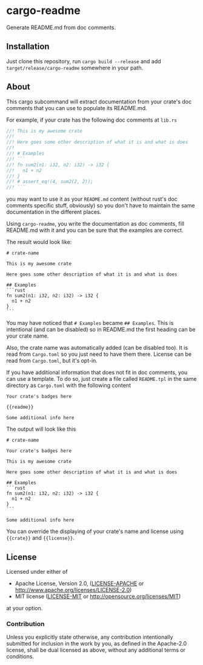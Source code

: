 # cargo-readme

Generate README.md from doc comments.

## Installation

Just clone this repository, run `cargo build --release` and add `target/release/cargo-readme`
somewhere in your path.

## About

This cargo subcommand will extract documentation from your crate's doc comments
that you can use to populate its README.md.

For example, if your crate has the following doc comments at `lib.rs`

```rust
//! This is my awesome crate
//!
//! Here goes some other description of what it is and what is does
//!
//! # Examples
//! ```
//! fn sum2(n1: i32, n2: i32) -> i32 {
//!   n1 + n2
//! }
//! # assert_eq!(4, sum2(2, 2));
//! ```
```

you may want to use it as your `README.md` content (without rust's doc comments specific stuff, obviously)
so you don't have to maintain the same documentation in the different places.

Using `cargo-readme`, you write the documentation as doc comments, fill README.md with it and
you can be sure that the examples are correct.

The result would look like:

    # crate-name

    This is my awesome crate

    Here goes some other description of what it is and what is does

    ## Examples
    ```rust
    fn sum2(n1: i32, n2: i32) -> i32 {
      n1 + n2
    }
    ```

You may have noticed that `# Examples` became `## Examples`. This is intentional (and can be disabled)
so in README.md the first heading can be your crate name.

Also, the crate name was automatically added (can be disabled too). It is read
from `Cargo.toml` so you just need to have them there. License can be read from
`Cargo.toml`, but it's opt-in.

If you have additional information that does not fit in doc comments, you can use
a template. To do so, just create a file called `README.tpl` in the same directory
as `Cargo.toml` with the following content

    Your crate's badges here

    {{readme}}

    Some additional info here

The output will look like this

    # crate-name

    Your crate's badges here

    This is my awesome crate

    Here goes some other description of what it is and what is does

    ## Examples
    ```rust
    fn sum2(n1: i32, n2: i32) -> i32 {
      n1 + n2
    }
    ```

    Some additional info here

You can override the displaying of your crate's name and license using `{{crate}}`
and `{{license}}`.

## License

Licensed under either of

 * Apache License, Version 2.0, ([LICENSE-APACHE](LICENSE-APACHE) or http://www.apache.org/licenses/LICENSE-2.0)
 * MIT license ([LICENSE-MIT](LICENSE-MIT) or http://opensource.org/licenses/MIT)

at your option.

### Contribution

Unless you explicitly state otherwise, any contribution intentionally
submitted for inclusion in the work by you, as defined in the Apache-2.0
license, shall be dual licensed as above, without any additional terms or
conditions.
